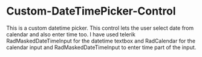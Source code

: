 # Custom-DateTimePicker-Control
This is a custom datetime picker. This control lets the user select date from calendar and also enter time too. I have used telerik RadMaskedDateTimeInput for the datetime textbox and RadCalendar for the calendar input and RadMaskedDateTimeInput  to enter time part of the input.
